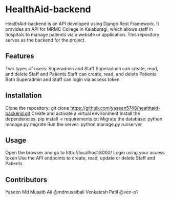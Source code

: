 
# HealthAid-backend
HealthAid-backend is an API developed using Django Rest Framework. It provides an API for MRMC College in Kalaburagi, which allows staff in hospitals to manage patients via a website or application. This repository serves as the backend for the project.

## Features
Two types of users: Superadmin and Staff
Superadmin can create, read, and delete Staff and Patients
Staff can create, read, and delete Patients
Both Superadmin and Staff can login via access token


## Installation
Clone the repository: git clone https://github.com/yaseen5748/healthaid-backend.git
Create and activate a virtual environment
Install the dependencies: pip install -r requirements.txt
Migrate the database: python manage.py migrate
Run the server: python manage.py runserver
  
## Usage
Open the browser and go to http://localhost:8000/
Login using your access token
Use the API endpoints to create, read, update or delete Staff and Patients
  
 
## Contributors
Yaseen
Md Musaib Ali @mdmusaibali
Venkatesh Patil @ven-p1
